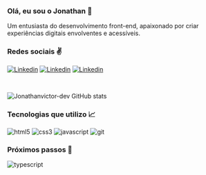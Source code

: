 ### Olá, eu sou o Jonathan  🤙

<p>Um entusiasta do desenvolvimento front-end, apaixonado por criar experiências digitais envolventes e acessíveis.</p>

### Redes sociais ✌️

[![Linkedin](https://img.shields.io/badge/LinkedIn-0077B5?style=for-the-badge&logo=linkedin&logoColor=white)](https://www.linkedin.com/in/jonathan-victor-66ba08170/)
[![Linkedin](https://img.shields.io/badge/Instagram-E4405F?style=for-the-badge&logo=instagram&logoColor=white)](https://www.instagram.com/_jonathanvictor/)
[![Linkedin](https://img.shields.io/badge/WhatsApp-25D366?style=for-the-badge&logo=whatsapp&logoColor=white)](https://api.whatsapp.com/send?phone=5582994130587)

<br>

![Jonathanvictor-dev GitHub stats](https://github-readme-stats.vercel.app/api?username=Jonathanvictor-dev&show_icons=true&theme=dark)

### Tecnologias que utilizo 📈

<div> 
    <img src="https://img.shields.io/badge/HTML5-E34F26?style=for-the-badge&logo=html5&logoColor=white" alt="html5" style="text-align: center">
    <img src="https://img.shields.io/badge/CSS3-1572B6?style=for-the-badge&logo=css3&logoColor=white" alt="css3" style="text-align: center">
    <img src="https://img.shields.io/badge/JavaScript-F7DF1E?style=for-the-badge&logo=javascript&logoColor=black" alt="javascript" style="text-align: center">
    <img src="https://img.shields.io/badge/GIT-E44C30?style=for-the-badge&logo=git&logoColor=white" alt="git" style="text-align: center">
</div>

### Próximos passos 🎯

<div> 
    <img src="https://img.shields.io/badge/TypeScript-007ACC?style=for-the-badge&logo=typescript&logoColor=white" alt="typescript" style="text-align: center">
</div>

